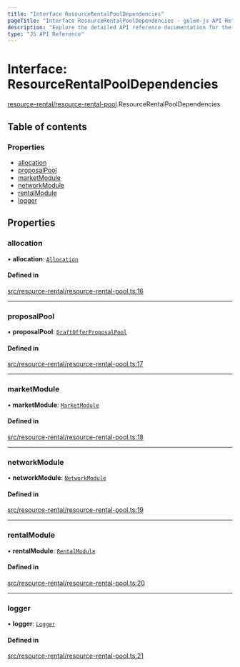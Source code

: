 ```yaml
---
title: "Interface ResourceRentalPoolDependencies"
pageTitle: "Interface ResourceRentalPoolDependencies - golem-js API Reference"
description: "Explore the detailed API reference documentation for the Interface ResourceRentalPoolDependencies within the golem-js SDK for the Golem Network."
type: "JS API Reference"
---
```

# Interface: ResourceRentalPoolDependencies

[resource-rental/resource-rental-pool](../modules/resource_rental_resource_rental_pool).ResourceRentalPoolDependencies

## Table of contents

### Properties

- [allocation](resource_rental_resource_rental_pool.ResourceRentalPoolDependencies#allocation)
- [proposalPool](resource_rental_resource_rental_pool.ResourceRentalPoolDependencies#proposalpool)
- [marketModule](resource_rental_resource_rental_pool.ResourceRentalPoolDependencies#marketmodule)
- [networkModule](resource_rental_resource_rental_pool.ResourceRentalPoolDependencies#networkmodule)
- [rentalModule](resource_rental_resource_rental_pool.ResourceRentalPoolDependencies#rentalmodule)
- [logger](resource_rental_resource_rental_pool.ResourceRentalPoolDependencies#logger)

## Properties

### allocation

• **allocation**: [`Allocation`](../classes/payment_allocation.Allocation)

#### Defined in

[src/resource-rental/resource-rental-pool.ts:16](https://github.com/golemfactory/golem-js/blob/ed1cf1df/src/resource-rental/resource-rental-pool.ts#L16)

___

### proposalPool

• **proposalPool**: [`DraftOfferProposalPool`](../classes/market_draft_offer_proposal_pool.DraftOfferProposalPool)

#### Defined in

[src/resource-rental/resource-rental-pool.ts:17](https://github.com/golemfactory/golem-js/blob/ed1cf1df/src/resource-rental/resource-rental-pool.ts#L17)

___

### marketModule

• **marketModule**: [`MarketModule`](market_market_module.MarketModule)

#### Defined in

[src/resource-rental/resource-rental-pool.ts:18](https://github.com/golemfactory/golem-js/blob/ed1cf1df/src/resource-rental/resource-rental-pool.ts#L18)

___

### networkModule

• **networkModule**: [`NetworkModule`](network_network_module.NetworkModule)

#### Defined in

[src/resource-rental/resource-rental-pool.ts:19](https://github.com/golemfactory/golem-js/blob/ed1cf1df/src/resource-rental/resource-rental-pool.ts#L19)

___

### rentalModule

• **rentalModule**: [`RentalModule`](resource_rental_rental_module.RentalModule)

#### Defined in

[src/resource-rental/resource-rental-pool.ts:20](https://github.com/golemfactory/golem-js/blob/ed1cf1df/src/resource-rental/resource-rental-pool.ts#L20)

___

### logger

• **logger**: [`Logger`](shared_utils_logger_logger.Logger)

#### Defined in

[src/resource-rental/resource-rental-pool.ts:21](https://github.com/golemfactory/golem-js/blob/ed1cf1df/src/resource-rental/resource-rental-pool.ts#L21)
